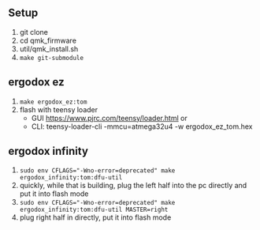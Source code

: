 ## Setup
  1. git clone
  1. cd qmk_firmware
  1. util/qmk_install.sh
  1. `make git-submodule`

## ergodox ez
  1. `make ergodox_ez:tom`
  1. flash with teensy loader
      - GUI https://www.pjrc.com/teensy/loader.html or
      - CLI: teensy-loader-cli -mmcu=atmega32u4 -w ergodox_ez_tom.hex

## ergodox infinity
  1. `sudo env CFLAGS="-Wno-error=deprecated" make ergodox_infinity:tom:dfu-util`
  1. quickly, while that is building, plug the left half into the pc directly
     and put it into flash mode
  1. `sudo env CFLAGS="-Wno-error=deprecated" make ergodox_infinity:tom:dfu-util MASTER=right`
  1. plug right half in directly, put it into flash mode

